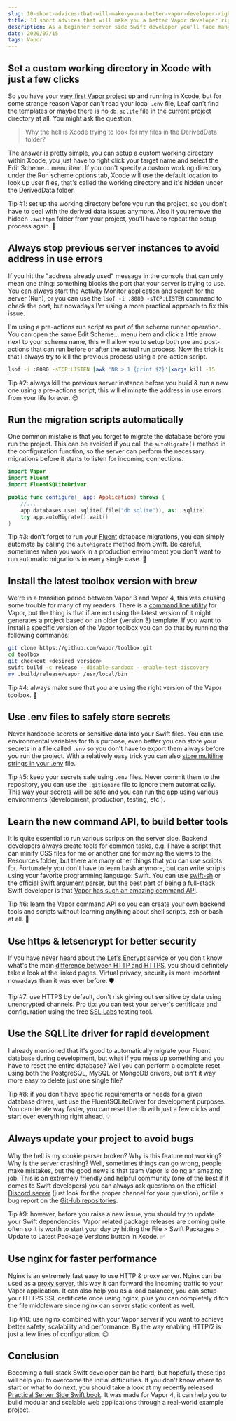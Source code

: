```yaml
---
slug: 10-short-advices-that-will-make-you-a-better-vapor-developer-right-away
title: 10 short advices that will make you a better Vapor developer right away
description: As a beginner server side Swift developer you'll face many obstackles. I'll show you how to avoid the most common ones.
date: 2020/07/15
tags: Vapor
---
```


## Set a custom working directory in Xcode with just a few clicks

So you have your [very first Vapor project](https://theswiftdev.com/beginners-guide-to-server-side-swift-using-vapor-4/) up and running in Xcode, but for some strange reason Vapor can't read your local `.env` file, Leaf can't find the templates or maybe there is no `db.sqlite` file in the current project directory at all. You might ask the question:

> Why the hell is Xcode trying to look for my files in the DerivedData folder?

The answer is pretty simple, you can setup a custom working directory within Xcode, you just have to right click your target name and select the Edit Scheme... menu item. If you don't specify a custom working directory under the Run scheme options tab, Xcode will use the default location to look up user files, that's called the working directory and it's hidden under the DerivedData folder.

Tip #1: set up the working directory before you run the project, so you don't have to deal with the derived data issues anymore. Also if you remove the hidden `.swiftpm` folder from your project, you'll have to repeat the setup process again. 💪

## Always stop previous server instances to avoid address in use errors

If you hit the "address already used" message in the console that can only mean one thing: something blocks the port that your server is trying to use. You can always start the Activity Monitor application and search for the server (Run), or you can use the `lsof -i :8080 -sTCP:LISTEN` command to check the port, but nowadays I'm using a more practical approach to fix this issue.

I'm using a pre-actions run script as part of the scheme runner operation. You can open the same Edit Scheme... menu item and click a little arrow next to your scheme name, this will allow you to setup both pre and post-actions that can run before or after the actual run process. Now the trick is that I always try to kill the previous process using a pre-action script.

```sh
lsof -i :8080 -sTCP:LISTEN |awk 'NR > 1 {print $2}'|xargs kill -15
```

Tip #2: always kill the previous server instance before you build & run a new one using a pre-actions script, this will eliminate the address in use errors from your life forever. 😎

## Run the migration scripts automatically

One common mistake is that you forget to migrate the database before you run the project. This can be avoided if you call the `autoMigrate()` method in the configuration function, so the server can perform the necessary migrations before it starts to listen for incoming connections.

```swift
import Vapor
import Fluent
import FluentSQLiteDriver

public func configure(_ app: Application) throws {
    //...
    app.databases.use(.sqlite(.file("db.sqlite")), as: .sqlite)
    try app.autoMigrate().wait()
}
```

Tip #3: don't forget to run your [Fluent](https://theswiftdev.com/get-started-with-the-fluent-orm-framework-in-vapor-4/) database migrations, you can simply automate by calling the `autoMigrate` method from Swift. Be careful, sometimes when you work in a production environment you don't want to run automatic migrations in every single case. 🙈

## Install the latest toolbox version with brew

We're in a transition period between Vapor 3 and Vapor 4, this was causing some trouble for many of my readers. There is a [command line utility](https://docs.vapor.codes/4.0/install/macos/) for Vapor, but the thing is that if are not using the latest version of it might generates a project based on an older (version 3) template. If you want to install a specific version of the Vapor toolbox you can do that by running the following commands:

```sh
git clone https://github.com/vapor/toolbox.git
cd toolbox
git checkout <desired version>
swift build -c release --disable-sandbox --enable-test-discovery
mv .build/release/vapor /usr/local/bin
```

Tip #4: always make sure that you are using the right version of the Vapor toolbox. 🔨

## Use .env files to safely store secrets

Never hardcode secrets or sensitive data into your Swift files. You can use environmental variables for this purpose, even better you can store your secrets in a file called `.env` so you don't have to export them always before you run the project. With a relatively easy trick you can also [store multiline strings in your .env](https://theswiftdev.com/how-to-store-keys-in-env-files/) file.

Tip #5: keep your secrets safe using `.env` files. Never commit them to the repository, you can use the `.gitignore` file to ignore them automatically. This way your secrets will be safe and you can run the app using various environments (development, production, testing, etc.).

## Learn the new command API, to build better tools

It is quite essential to run various scripts on the server side. Backend developers always create tools for common tasks, e.g. I have a script that can minify CSS files for me or another one for moving the views to the Resources folder, but there are many other things that you can use scripts for. Fortunately you don't have to learn bash anymore, but can write scripts using your favorite programming language: Swift. You can use [swift-sh](https://github.com/mxcl/swift-sh) or the official [Swift argument parser](https://github.com/apple/swift-argument-parser), but the best part of being a full-stack Swift developer is that [Vapor has such an amazing command API](https://theswiftdev.com/how-to-write-swift-scripts-using-the-new-command-api-in-vapor-4/).

Tip #6: learn the Vapor command API so you can create your own backend tools and scripts without learning anything about shell scripts, zsh or bash at all. 🐚

## Use https & letsencrypt for better security

If you have never heard about the [Let's Encrypt](https://letsencrypt.org/) service or you don't know what's the main [difference between HTTP and HTTPS](https://www.cloudflare.com/learning/ssl/why-is-http-not-secure/), you should definitely take a look at the linked pages. Virtual privacy, security is more important nowadays than it was ever before. 🛡

Tip #7: use HTTPS by default, don't risk giving out sensitive by data using unencrypted channels. Pro tip: you can test your server's certificate and configuration using the free [SSL Labs](https://www.ssllabs.com/ssltest/) testing tool.

## Use the SQLLite driver for rapid development

I already mentioned that it's good to automatically migrate your Fluent database during development, but what if you mess up something and you have to reset the entire database? Well you can perform a complete reset using both the PostgreSQL, MySQL or MongoDB drivers, but isn't it way more easy to delete just one single file?

Tip #8: if you don't have specific requirements or needs for a given database driver, just use the FluentSQLiteDriver for development purposes. You can iterate way faster, you can reset the db with just a few clicks and start over everything right ahead. 💡

## Always update your project to avoid bugs

Why the hell is my cookie parser broken? Why is this feature not working? Why is the server crashing? Well, sometimes things can go wrong, people make mistakes, but the good news is that team Vapor is doing an amazing job. This is an extremely friendly and helpful community (one of the best if it comes to Swift developers) you can always ask questions on the official [Discord server](https://discord.com/invite/vapor) (just look for the proper channel for your question), or file a bug report on the [GitHub repositories](https://github.com/vapor).

Tip #9: however, before you raise a new issue, you should try to update your Swift dependencies. Vapor related package releases are coming quite often so it is worth to start your day by hitting the File > Swift Packages > Update to Latest Package Versions button in Xcode. ✅

## Use nginx for faster performance

Nginx is an extremely fast easy to use HTTP & proxy server. Nginx can be used as a [proxy server](https://docs.vapor.codes/4.0/deploy/nginx/), this way it can forward the incoming traffic to your Vapor application. It can also help you as a load balancer, you can setup your HTTPS SSL certificate once using nginx, plus you can completely ditch the file middleware since nginx can server static content as well.

Tip #10: use nginx combined with your Vapor server if you want to achieve better safety, scalability and performance. By the way enabling HTTP/2 is just a few lines of configuration. 😉

## Conclusion

Becoming a full-stack Swift developer can be hard, but hopefully these tips will help you to overcome the initial difficulties. If you don't know where to start or what to do next, you should take a look at my recently released [Practical Server Side Swift book](https://gumroad.com/l/practical-server-side-swift). It was made for Vapor 4, it can help you to build modular and scalable web applications through a real-world example project.